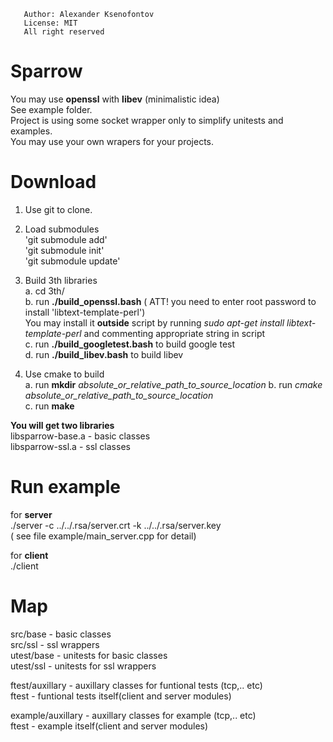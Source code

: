        Author: Alexander Ksenofontov
       License: MIT
       All right reserved
 
# Sparrow
You may use __openssl__ with __libev__ (minimalistic idea)  
See example folder.  
Project is using some socket wrapper only to simplify unitests and examples.  
You may use your own wrapers for your projects.  

# Download

1. Use git to clone.

2. Load submodules  
       'git submodule add'  
       'git submodule init'  
       'git submodule update'  

3. Build 3th libraries  
    a. cd 3th/  
    b. run __./build_openssl.bash__ ( ATT! you need to enter root password to install 'libtext-template-perl')  
       You may install it __outside__ script by running _sudo apt-get install libtext-template-perl_ and commenting appropriate string in script  
    c. run __./build_googletest.bash__ to build google test  
    d. run __./build_libev.bash__ to build libev  

5. Use cmake to build  
    a. run __mkdir__ _absolute_or_relative_path_to_source_location_ 
    b. run _cmake absolute_or_relative_path_to_source_location_  
    c. run __make__  
    
__You will get two libraries__  
libsparrow-base.a - basic classes  
libsparrow-ssl.a - ssl classes  

# Run example

for __server__  
./server -c ../../.rsa/server.crt -k ../../.rsa/server.key  
( see file example/main_server.cpp for detail)

for __client__  
./client

# Map

src/base - basic classes   
src/ssl - ssl wrappers  
utest/base - unitests for basic classes   
utest/ssl - unitests for ssl wrappers  

ftest/auxillary - auxillary classes for funtional tests (tcp,.. etc)  
ftest - funtional tests itself(client and server modules)  

example/auxillary - auxillary classes for example (tcp,.. etc)  
ftest - example itself(client and server modules)  
